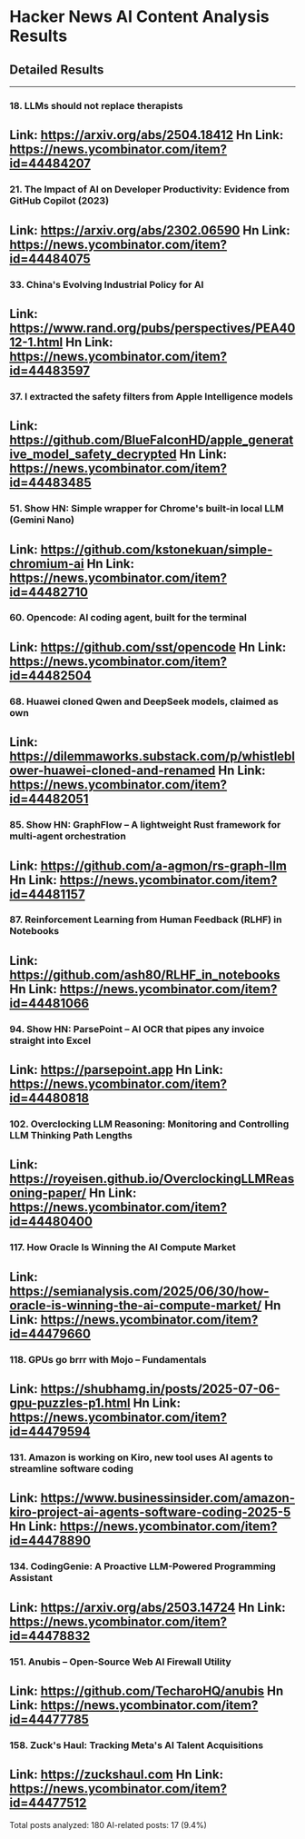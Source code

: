 # Hacker News AI Content Analysis Results

## Detailed Results

------
### 18. LLMs should not replace therapists
Link: https://arxiv.org/abs/2504.18412
Hn Link: https://news.ycombinator.com/item?id=44484207
------
### 21. The Impact of AI on Developer Productivity: Evidence from GitHub Copilot (2023)
Link: https://arxiv.org/abs/2302.06590
Hn Link: https://news.ycombinator.com/item?id=44484075
------
### 33. China's Evolving Industrial Policy for AI
Link: https://www.rand.org/pubs/perspectives/PEA4012-1.html
Hn Link: https://news.ycombinator.com/item?id=44483597
------
### 37. I extracted the safety filters from Apple Intelligence models
Link: https://github.com/BlueFalconHD/apple_generative_model_safety_decrypted
Hn Link: https://news.ycombinator.com/item?id=44483485
------
### 51. Show HN: Simple wrapper for Chrome's built-in local LLM (Gemini Nano)
Link: https://github.com/kstonekuan/simple-chromium-ai
Hn Link: https://news.ycombinator.com/item?id=44482710
------
### 60. Opencode: AI coding agent, built for the terminal
Link: https://github.com/sst/opencode
Hn Link: https://news.ycombinator.com/item?id=44482504
------
### 68. Huawei cloned Qwen and DeepSeek models, claimed as own
Link: https://dilemmaworks.substack.com/p/whistleblower-huawei-cloned-and-renamed
Hn Link: https://news.ycombinator.com/item?id=44482051
------
### 85. Show HN: GraphFlow – A lightweight Rust framework for multi-agent orchestration
Link: https://github.com/a-agmon/rs-graph-llm
Hn Link: https://news.ycombinator.com/item?id=44481157
------
### 87. Reinforcement Learning from Human Feedback (RLHF) in Notebooks
Link: https://github.com/ash80/RLHF_in_notebooks
Hn Link: https://news.ycombinator.com/item?id=44481066
------
### 94. Show HN: ParsePoint – AI OCR that pipes any invoice straight into Excel
Link: https://parsepoint.app
Hn Link: https://news.ycombinator.com/item?id=44480818
------
### 102. Overclocking LLM Reasoning: Monitoring and Controlling LLM Thinking Path Lengths
Link: https://royeisen.github.io/OverclockingLLMReasoning-paper/
Hn Link: https://news.ycombinator.com/item?id=44480400
------
### 117. How Oracle Is Winning the AI Compute Market
Link: https://semianalysis.com/2025/06/30/how-oracle-is-winning-the-ai-compute-market/
Hn Link: https://news.ycombinator.com/item?id=44479660
------
### 118. GPUs go brrr with Mojo – Fundamentals
Link: https://shubhamg.in/posts/2025-07-06-gpu-puzzles-p1.html
Hn Link: https://news.ycombinator.com/item?id=44479594
------
### 131. Amazon is working on Kiro, new tool uses AI agents to streamline software coding
Link: https://www.businessinsider.com/amazon-kiro-project-ai-agents-software-coding-2025-5
Hn Link: https://news.ycombinator.com/item?id=44478890
------
### 134. CodingGenie: A Proactive LLM-Powered Programming Assistant
Link: https://arxiv.org/abs/2503.14724
Hn Link: https://news.ycombinator.com/item?id=44478832
------
### 151. Anubis – Open-Source Web AI Firewall Utility
Link: https://github.com/TecharoHQ/anubis
Hn Link: https://news.ycombinator.com/item?id=44477785
------
### 158. Zuck's Haul: Tracking Meta's AI Talent Acquisitions
Link: https://zuckshaul.com
Hn Link: https://news.ycombinator.com/item?id=44477512
------
Total posts analyzed: 180
AI-related posts: 17 (9.4%)

